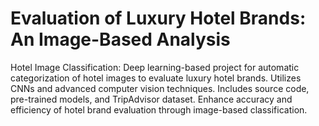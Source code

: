 # Evaluation of Luxury Hotel Brands: An Image-Based Analysis
Hotel Image Classification: Deep learning-based project for automatic categorization of hotel images to evaluate luxury hotel brands. Utilizes CNNs and advanced computer vision techniques. Includes source code, pre-trained models, and TripAdvisor dataset. Enhance accuracy and efficiency of hotel brand evaluation through image-based classification.
